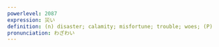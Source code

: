```yaml
---
powerlevel: 2087
expression: 災い
definition: (n) disaster; calamity; misfortune; trouble; woes; (P)
pronunciation: わざわい
---
```

